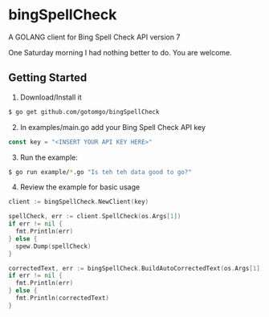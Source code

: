# bingSpellCheck
A GOLANG client for Bing Spell Check API version 7

One Saturday morning I had nothing better to do. You are welcome.

## Getting Started

1. Download/Install it

```sh
$ go get github.com/gotomgo/bingSpellCheck
```

2. In examples/main.go add your Bing Spell Check API key

```go
const key = "<INSERT YOUR API KEY HERE>"
```

3. Run the example:
```sh
$ go run example/*.go "Is teh teh data good to go?"
```

4. Review the example for basic usage

```go
client := bingSpellCheck.NewClient(key)

spellCheck, err := client.SpellCheck(os.Args[1])
if err != nil {
  fmt.Println(err)
} else {
  spew.Dump(spellCheck)
}

correctedText, err := bingSpellCheck.BuildAutoCorrectedText(os.Args[1], spellCheck)
if err != nil {
  fmt.Println(err)
} else {
  fmt.Println(correctedText)
}
```
